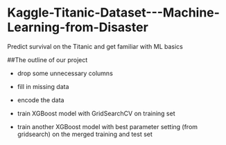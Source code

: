 # Kaggle-Titanic-Dataset---Machine-Learning-from-Disaster

Predict survival on the Titanic and get familiar with ML basics

##The outline of our project

+ drop some unnecessary columns

+ fill in missing data

+ encode the data

+ train XGBoost model with GridSearchCV on training set

+ train another XGBoost model with best parameter setting (from gridsearch) on the merged training and test set
